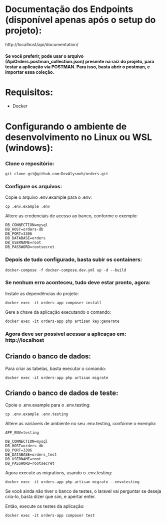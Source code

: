 # Documentação dos Endpoints (disponível apenas após o setup do projeto):
http://localhost/api/documentation/

#### Se você preferir, pode usar o arquivo (ApiOrders.postman_collection.json) presente na raiz do projeto, para testar a aplicação via POSTMAN. Para isso, basta abrir o postman, e importar essa coleção.

# Requisitos:
* Docker

# Configurando o ambiente de desenvolvimento no Linux ou WSL (windows):
### Clone o repositório:
```
git clone git@github.com:DevAlysonh/orders.git
```

### Configure os arquivos:
Copie o arquivo .env.example para o .env:
```
cp .env.example .env
```
Altere as credenciais de acesso ao banco, conforme o exemplo:
```
DB_CONNECTION=mysql
DB_HOST=orders-db
DB_PORT=3306
DB_DATABASE=orders
DB_USERNAME=root
DB_PASSWORD=rootsecret
```

### Depois de tudo configurado, basta subir os containers:
```
docker-compose -f docker-compose.dev.yml up -d --build
```

### Se nenhum erro aconteceu, tudo deve estar pronto, agora:
Instale as dependências do projeto:
```
docker exec -it orders-app composer install
```
Gere a chave da aplicação executando o comando:
```
docker exec -it orders-app php artisan key:generate
```

### Agora deve ser possivel acessar a aplicaçao em: http://localhost

## Criando o banco de dados:

Para criar as tabelas, basta executar o comando:
```
docker exec -it orders-app php artisan migrate
```

## Criando o banco de dados de teste:

Cpoie o .env.example para o .env.testing:
```
cp .env.example .env.testing
```

Altere as variáveis de ambiente no seu .env.testing, conforme o exemplo:
```
APP_ENV=testing

DB_CONNECTION=mysql
DB_HOST=orders-db
DB_PORT=3306
DB_DATABASE=orders_test
DB_USERNAME=root
DB_PASSWORD=rootsecret
```

Agora execute as migrations, usando o .env.testing:
```
docker exec -it orders-app php artisan migrate --env=testing
```
Se você ainda não tiver o banco de testes, o laravel vai perguntar se deseja cria-lo, basta dizer que sim, e apertar enter.

Então, execute os testes da aplicação:
```
docker exec -it orders-app composer test
```
